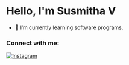 # Hello, I'm Susmitha V

- 🌱 I’m currently learning software programs.

### Connect with me:

[![Instagram](https://img.shields.io/badge/Instagram-white?logo=instagram)](https://www.instagram.com/miss_.sv)

